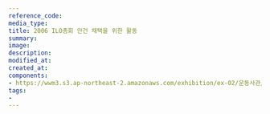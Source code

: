 ```yaml
---
reference_code:
media_type:
title: 2006 ILO총회 안건 채택을 위한 활동
summary:
image:
description:
modified_at:
created_at:
components:
- https://wwm3.s3.ap-northeast-2.amazonaws.com/exhibition/ex-02/운동사관/연대로희망을만들다/2006+ILO총회+안건+채택을+위한+활동.jpg
tags:
-
---
```

